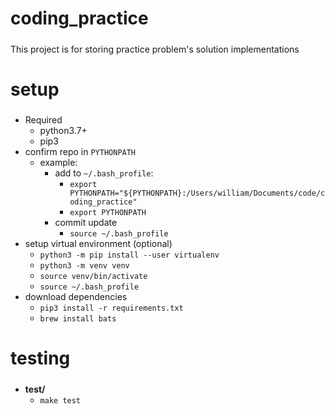 coding_practice
=====
##### 
This project is for storing practice problem's solution implementations


setup
=====
##### 

* Required
    * python3.7+
    * pip3
* confirm repo in `PYTHONPATH`
	* example:
		* add to `~/.bash_profile`:
			* `export PYTHONPATH="${PYTHONPATH}:/Users/william/Documents/code/coding_practice"`
			* `export PYTHONPATH`
		* commit update
			* `source ~/.bash_profile`
* setup virtual environment (optional)
	* `python3 -m pip install --user virtualenv`
	* `python3 -m venv venv`
	* `source venv/bin/activate`
	* `source ~/.bash_profile`
* download dependencies
	* `pip3 install -r requirements.txt` 
	* `brew install bats`

testing
=====
##### 
* **test/**
   * `make test`